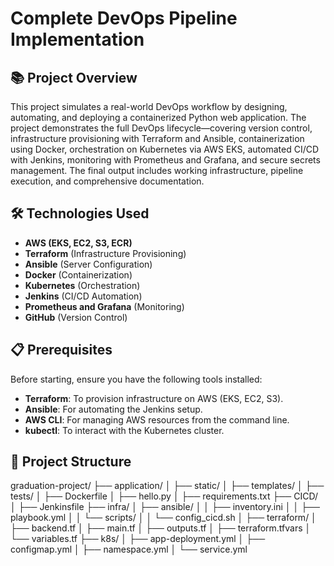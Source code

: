 # Complete DevOps Pipeline Implementation

## 📚 Project Overview
This project simulates a real-world DevOps workflow by designing, automating, and deploying a containerized Python web application. The project demonstrates the full DevOps lifecycle—covering version control, infrastructure provisioning with Terraform and Ansible, containerization using Docker, orchestration on Kubernetes via AWS EKS, automated CI/CD with Jenkins, monitoring with Prometheus and Grafana, and secure secrets management. The final output includes working infrastructure, pipeline execution, and comprehensive documentation.

## 🛠 Technologies Used
- **AWS (EKS, EC2, S3, ECR)**
- **Terraform** (Infrastructure Provisioning)
- **Ansible** (Server Configuration)
- **Docker** (Containerization)
- **Kubernetes** (Orchestration)
- **Jenkins** (CI/CD Automation)
- **Prometheus and Grafana** (Monitoring)
- **GitHub** (Version Control)

## 📋 Prerequisites

Before starting, ensure you have the following tools installed:
- **Terraform**: To provision infrastructure on AWS (EKS, EC2, S3).
- **Ansible**: For automating the Jenkins setup.
- **AWS CLI**: For managing AWS resources from the command line.
- **kubectl**: To interact with the Kubernetes cluster.
  
## 📁 Project Structure
graduation-project/ ├── application/ │ ├── static/ │ ├── templates/ │ ├── tests/ │ ├── Dockerfile │ ├── hello.py │ ├── requirements.txt ├── CICD/ │ ├── Jenkinsfile ├── infra/ │ ├── ansible/ │ │ ├── inventory.ini │ │ ├── playbook.yml │ │ └── scripts/ │ │ └── config_cicd.sh │ ├── terraform/ │ ├── backend.tf │ ├── main.tf │ ├── outputs.tf │ ├── terraform.tfvars │ └── variables.tf ├── k8s/ │ ├── app-deployment.yml │ ├── configmap.yml │ ├── namespace.yml │ └── service.yml
